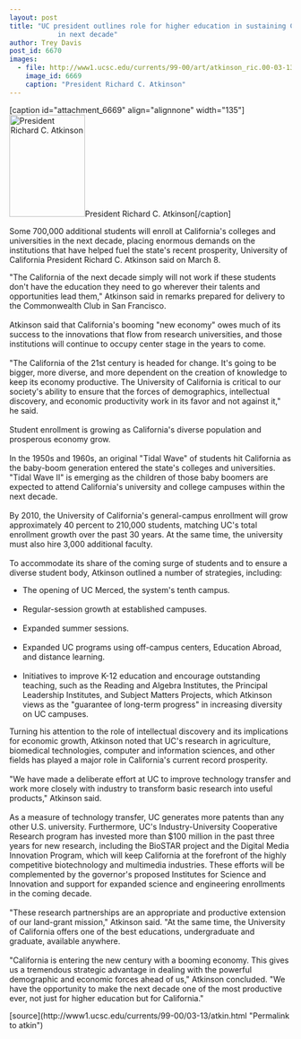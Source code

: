 ```yaml
---
layout: post
title: "UC president outlines role for higher education in sustaining California's prosperity
			in next decade"
author: Trey Davis
post_id: 6670
images:
  - file: http://www1.ucsc.edu/currents/99-00/art/atkinson_ric.00-03-13.135.jpg
    image_id: 6669
    caption: "President Richard C. Atkinson"
---
```


[caption id="attachment_6669" align="alignnone" width="135"]<a href="http://localhost/mysite/wp-content/uploads/2000/03/atkinson_ric.00-03-13.135.jpg"><img class="size-full wp-image-6669" src="http://localhost/mysite/wp-content/uploads/2000/03/atkinson_ric.00-03-13.135.jpg" alt="President Richard C. Atkinson" width="135" height="182" /></a>President Richard C. Atkinson[/caption]
<p>
  Some 700,000 additional students will enroll at California's colleges and universities in the next decade, placing enormous demands on the institutions that have helped fuel the state's recent prosperity, University of California President Richard C. Atkinson said on March 8.
</p>"The California of the next decade simply will not work if these students don't have the education they need to go wherever their talents and opportunities lead them," Atkinson said in remarks prepared for delivery to the Commonwealth Club in San Francisco.<br>
<br>
Atkinson said that California's booming "new economy" owes much of its success to the innovations that flow from research universities, and those institutions will continue to occupy center stage in the years to come.<br>
<br>
"The California of the 21st century is headed for change. It's going to be bigger, more diverse, and more dependent on the creation of knowledge to keep its economy productive. The University of California is critical to our society's ability to ensure that the forces of demographics, intellectual discovery, and economic productivity work in its favor and not against it," he said.<br>
<br>
Student enrollment is growing as California's diverse population and prosperous economy grow.<br>
<br>
In the 1950s and 1960s, an original "Tidal Wave" of students hit California as the baby-boom generation entered the state's colleges and universities. "Tidal Wave II" is emerging as the children of those baby boomers are expected to attend California's university and college campuses within the next decade.<br>
<br>
By 2010, the University of California's general-campus enrollment will grow approximately 40 percent to 210,000 students, matching UC's total enrollment growth over the past 30 years. At the same time, the university must also hire 3,000 additional faculty.<br>
<br>
To accommodate its share of the coming surge of students and to ensure a diverse student body, Atkinson outlined a number of strategies, including:
<ul>
  <li>The opening of UC Merced, the system's tenth campus.<br>
    <br>
  </li>
  <li>Regular-session growth at established campuses.<br>
    <br>
  </li>
  <li>Expanded summer sessions.<br>
    <br>
  </li>
  <li>Expanded UC programs using off-campus centers, Education Abroad, and distance learning.<br>
    <br>
  </li>
  <li>Initiatives to improve K-12 education and encourage outstanding teaching, such as the Reading and Algebra Institutes, the Principal Leadership Institutes, and Subject Matters Projects, which Atkinson views as the "guarantee of long-term progress" in increasing diversity on UC campuses.
  </li>
</ul>
<p>
  Turning his attention to the role of intellectual discovery and its implications for economic growth, Atkinson noted that UC's research in agriculture, biomedical technologies, computer and information sciences, and other fields has played a major role in California's current record prosperity.<br>
  <br>
  "We have made a deliberate effort at UC to improve technology transfer and work more closely with industry to transform basic research into useful products," Atkinson said.<br>
  <br>
  As a measure of technology transfer, UC generates more patents than any other U.S. university. Furthermore, UC's Industry-University Cooperative Research program has invested more than $100 million in the past three years for new research, including the BioSTAR project and the Digital Media Innovation Program, which will keep California at the forefront of the highly competitive biotechnology and multimedia industries. These efforts will be complemented by the governor's proposed Institutes for Science and Innovation and support for expanded science and engineering enrollments in the coming decade.<br>
  <br>
  "These research partnerships are an appropriate and productive extension of our land-grant mission," Atkinson said. "At the same time, the University of California offers one of the best educations, undergraduate and graduate, available anywhere.<br>
  <br>
  "California is entering the new century with a booming economy. This gives us a tremendous strategic advantage in dealing with the powerful demographic and economic forces ahead of us," Atkinson concluded. "We have the opportunity to make the next decade one of the most productive ever, not just for higher education but for California."
</p>
<p>

</p>
[source](http://www1.ucsc.edu/currents/99-00/03-13/atkin.html "Permalink to atkin")
